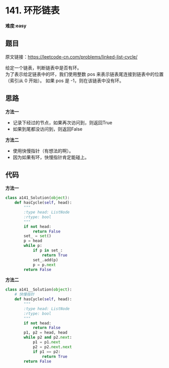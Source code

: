 # 141. 环形链表
**难度:easy**
## 题目
原文链接：https://leetcode-cn.com/problems/linked-list-cycle/

给定一个链表，判断链表中是否有环。  
为了表示给定链表中的环，我们使用整数 pos 来表示链表尾连接到链表中的位置（索引从 0 开始）。 如果 pos 是 -1，则在该链表中没有环。

## 思路
**方法一**
* 记录下经过的节点，如果再次访问到，则返回True
* 如果到尾都没访问到，则返回False

**方法二**
* 使用快慢指针（有想法的啊）。
* 因为如果有环，快慢指针肯定能碰上。

## 代码
**方法一**
```python
class a141_Solution(object):
    def hasCycle(self, head):
        """
        :type head: ListNode
        :rtype: bool
        """
        if not head:
            return False
        set_ = set()
        p = head
        while p:
            if p in set_:
                return True
            set_.add(p)
            p = p.next
        return False
```
**方法二**
```python
class a141__Solution(object):
    # 快慢指针
    def hasCycle(self, head):
        """
        :type head: ListNode
        :rtype: bool
        """
        if not head:
            return False
        p1, p2 = head, head
        while p2 and p2.next:
            p1 = p1.next
            p2 = p2.next.next
            if p1 == p2:
                return True
        return False
```
